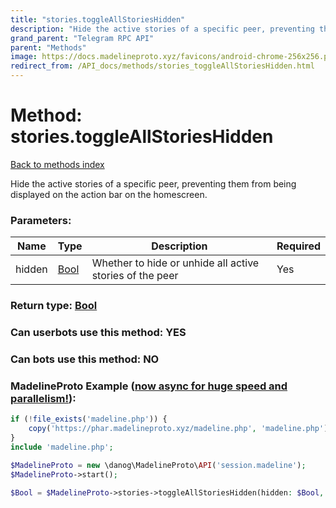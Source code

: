 ```yaml
---
title: "stories.toggleAllStoriesHidden"
description: "Hide the active stories of a specific peer, preventing them from being displayed on the action bar on the homescreen."
grand_parent: "Telegram RPC API"
parent: "Methods"
image: https://docs.madelineproto.xyz/favicons/android-chrome-256x256.png
redirect_from: /API_docs/methods/stories_toggleAllStoriesHidden.html
---
```

# Method: stories.toggleAllStoriesHidden
[Back to methods index](index.html)



Hide the active stories of a specific peer, preventing them from being displayed on the action bar on the homescreen.

### Parameters:

| Name     |    Type       | Description | Required |
|----------|---------------|-------------|----------|
|hidden|[Bool](/API_docs/types/Bool.html) | Whether to hide or unhide all active stories of the peer | Yes|


### Return type: [Bool](/API_docs/types/Bool.html)

### Can userbots use this method: **YES**

### Can bots use this method: **NO**


### MadelineProto Example ([now async for huge speed and parallelism!](https://docs.madelineproto.xyz/docs/ASYNC.html)):


```php
if (!file_exists('madeline.php')) {
    copy('https://phar.madelineproto.xyz/madeline.php', 'madeline.php');
}
include 'madeline.php';

$MadelineProto = new \danog\MadelineProto\API('session.madeline');
$MadelineProto->start();

$Bool = $MadelineProto->stories->toggleAllStoriesHidden(hidden: $Bool, );
```


